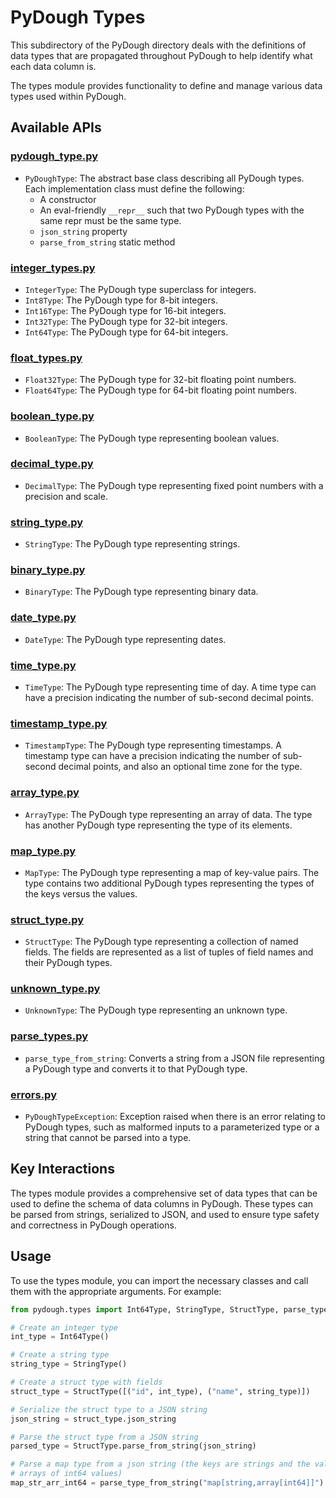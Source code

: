 # PyDough Types

This subdirectory of the PyDough directory deals with the definitions of data types that are propagated throughout PyDough to help identify what each data column is.

The types module provides functionality to define and manage various data types used within PyDough.

## Available APIs

### [pydough_type.py](pydough_type.py)

- `PyDoughType`: The abstract base class describing all PyDough types. Each implementation class must define the following:
    - A constructor
    - An eval-friendly `__repr__` such that two PyDough types with the same repr must be the same type.
    - `json_string` property
    - `parse_from_string` static method

### [integer_types.py](integer_types.py)

- `IntegerType`: The PyDough type superclass for integers.
- `Int8Type`: The PyDough type for 8-bit integers.
- `Int16Type`: The PyDough type for 16-bit integers.
- `Int32Type`: The PyDough type for 32-bit integers.
- `Int64Type`: The PyDough type for 64-bit integers.

### [float_types.py](float_types.py)

- `Float32Type`: The PyDough type for 32-bit floating point numbers.
- `Float64Type`: The PyDough type for 64-bit floating point numbers.

### [boolean_type.py](boolean_type.py)

- `BooleanType`: The PyDough type representing boolean values.

### [decimal_type.py](decimal_type.py)

- `DecimalType`: The PyDough type representing fixed point numbers with a precision and scale.

### [string_type.py](string_type.py)

- `StringType`: The PyDough type representing strings.

### [binary_type.py](binary_type.py)

- `BinaryType`: The PyDough type representing binary data.

### [date_type.py](date_type.py)

- `DateType`: The PyDough type representing dates.

### [time_type.py](time_type.py)

- `TimeType`: The PyDough type representing time of day. A time type can have a precision indicating the number of sub-second decimal points.

### [timestamp_type.py](timestamp_type.py)

- `TimestampType`: The PyDough type representing timestamps. A timestamp type can have a precision indicating the number of sub-second decimal points, and also an optional time zone for the type.

### [array_type.py](array_type.py)

- `ArrayType`: The PyDough type representing an array of data. The type has another PyDough type representing the type of its elements.

### [map_type.py](map_type.py)

- `MapType`: The PyDough type representing a map of key-value pairs. The type contains two additional PyDough types representing the types of the keys versus the values.

### [struct_type.py](struct_type.py)

- `StructType`: The PyDough type representing a collection of named fields. The fields are represented as a list of tuples of field names and their PyDough types.

### [unknown_type.py](unknown_type.py)

- `UnknownType`: The PyDough type representing an unknown type.

### [parse_types.py](parse_types.py)

- `parse_type_from_string`: Converts a string from a JSON file representing a PyDough type and converts it to that PyDough type.

### [errors.py](errors.py)

- `PyDoughTypeException`: Exception raised when there is an error relating to PyDough types, such as malformed inputs to a parameterized type or a string that cannot be parsed into a type.

## Key Interactions

The types module provides a comprehensive set of data types that can be used to define the schema of data columns in PyDough. These types can be parsed from strings, serialized to JSON, and used to ensure type safety and correctness in PyDough operations.

## Usage

To use the types module, you can import the necessary classes and call them with the appropriate arguments. For example:

```python
from pydough.types import Int64Type, StringType, StructType, parse_type_from_string

# Create an integer type
int_type = Int64Type()

# Create a string type
string_type = StringType()

# Create a struct type with fields
struct_type = StructType([("id", int_type), ("name", string_type)])

# Serialize the struct type to a JSON string
json_string = struct_type.json_string

# Parse the struct type from a JSON string
parsed_type = StructType.parse_from_string(json_string)

# Parse a map type from a json string (the keys are strings and the values are
# arrays of int64 values)
map_str_arr_int64 = parse_type_from_string("map[string,array[int64]]")
```
